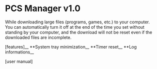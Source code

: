 # PCS Manager v1.0

While downloading large files (programs, games, etc.) to your computer. You can automatically turn it off at the end of the time you set without standing by your computer, and the download will not be reset even if the downloaded files are incomplete.

[features]__
**System tray minimization__
**Timer reset__
**Log informations__

[user manual]

